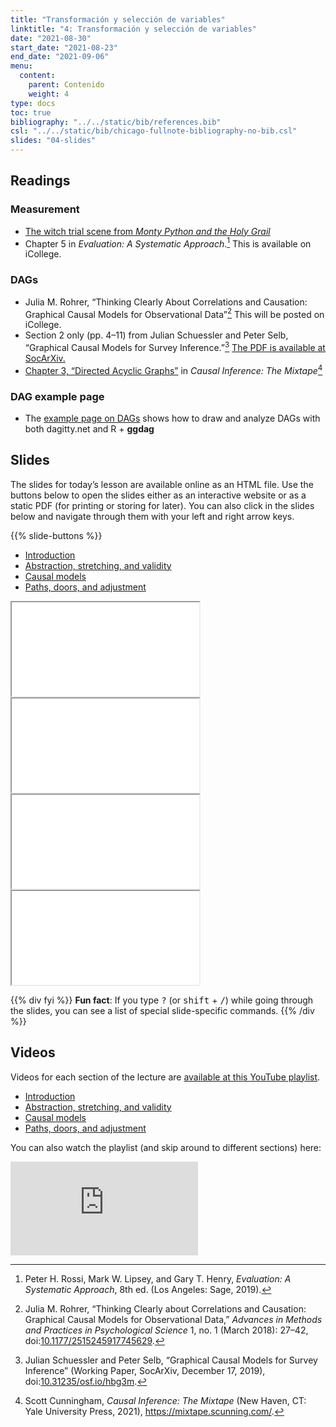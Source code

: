 ```yaml
---
title: "Transformación y selección de variables"
linktitle: "4: Transformación y selección de variables"
date: "2021-08-30"
start_date: "2021-08-23"
end_date: "2021-09-06"
menu:
  content:
    parent: Contenido
    weight: 4
type: docs
toc: true
bibliography: "../../static/bib/references.bib"
csl: "../../static/bib/chicago-fullnote-bibliography-no-bib.csl"
slides: "04-slides"
---
```


## Readings

### Measurement

-   <i class="fab fa-youtube"></i> [The witch trial scene from *Monty Python and the Holy Grail*](https://www.youtube.com/watch?v=yp_l5ntikaU)
-   <i class="fas fa-book"></i> Chapter 5 in *Evaluation: A Systematic Approach*.[^1] This is available on iCollege.

### DAGs

-   <i class="far fa-file-pdf"></i> Julia M. Rohrer, “Thinking Clearly About Correlations and Causation: Graphical Causal Models for Observational Data”[^2] This will be posted on iCollege.
-   <i class="far fa-file-pdf"></i> Section 2 only (pp. 4–11) from Julian Schuessler and Peter Selb, “Graphical Causal Models for Survey Inference.”[^3] [The PDF is available at SocArXiv.](https://osf.io/preprints/socarxiv/hbg3m/)
-   <i class="fas fa-book"></i> [Chapter 3, “Directed Acyclic Graphs”](https://mixtape.scunning.com/ch2.html) in *Causal Inference: The Mixtape*[^4]

### DAG example page

-   The [example page on DAGs](/example/dags/) shows how to draw and analyze DAGs with both dagitty.net and R + **ggdag**

## Slides

The slides for today’s lesson are available online as an HTML file. Use the buttons below to open the slides either as an interactive website or as a static PDF (for printing or storing for later). You can also click in the slides below and navigate through them with your left and right arrow keys.

{{% slide-buttons %}}

<ul class="nav nav-tabs" id="slide-tabs" role="tablist">
<li class="nav-item">
<a class="nav-link active" id="introduction-tab" data-toggle="tab" href="#introduction" role="tab" aria-controls="introduction" aria-selected="true">Introduction</a>
</li>
<li class="nav-item">
<a class="nav-link" id="abstraction-stretching-and-validity-tab" data-toggle="tab" href="#abstraction-stretching-and-validity" role="tab" aria-controls="abstraction-stretching-and-validity" aria-selected="false">Abstraction, stretching, and validity</a>
</li>
<li class="nav-item">
<a class="nav-link" id="causal-models-tab" data-toggle="tab" href="#causal-models" role="tab" aria-controls="causal-models" aria-selected="false">Causal models</a>
</li>
<li class="nav-item">
<a class="nav-link" id="paths-doors-and-adjustment-tab" data-toggle="tab" href="#paths-doors-and-adjustment" role="tab" aria-controls="paths-doors-and-adjustment" aria-selected="false">Paths, doors, and adjustment</a>
</li>
</ul>

<div id="slide-tabs" class="tab-content">

<div id="introduction" class="tab-pane fade show active" role="tabpanel" aria-labelledby="introduction-tab">

<div class="embed-responsive embed-responsive-16by9">

<iframe class="embed-responsive-item" src="/slides/04-slides.html#1">
</iframe>

</div>

</div>

<div id="abstraction-stretching-and-validity" class="tab-pane fade" role="tabpanel" aria-labelledby="abstraction-stretching-and-validity-tab">

<div class="embed-responsive embed-responsive-16by9">

<iframe class="embed-responsive-item" src="/slides/04-slides.html#abstraction">
</iframe>

</div>

</div>

<div id="causal-models" class="tab-pane fade" role="tabpanel" aria-labelledby="causal-models-tab">

<div class="embed-responsive embed-responsive-16by9">

<iframe class="embed-responsive-item" src="/slides/04-slides.html#causal-models">
</iframe>

</div>

</div>

<div id="paths-doors-and-adjustment" class="tab-pane fade" role="tabpanel" aria-labelledby="paths-doors-and-adjustment-tab">

<div class="embed-responsive embed-responsive-16by9">

<iframe class="embed-responsive-item" src="/slides/04-slides.html#paths-doors-adjustment">
</iframe>

</div>

</div>

</div>

{{% div fyi %}}
**Fun fact**: If you type <kbd>?</kbd> (or <kbd>shift</kbd> + <kbd>/</kbd>) while going through the slides, you can see a list of special slide-specific commands.
{{% /div %}}

## Videos

Videos for each section of the lecture are [available at this YouTube playlist](https://www.youtube.com/playlist?list=PLS6tnpTr39sFVrHdTifzlyS9dsJjhEhsF).

-   [Introduction](https://www.youtube.com/watch?v=V9zIL7bI9WI&list=PLS6tnpTr39sFVrHdTifzlyS9dsJjhEhsF)
-   [Abstraction, stretching, and validity](https://www.youtube.com/watch?v=QkFhHOoYq-I&list=PLS6tnpTr39sFVrHdTifzlyS9dsJjhEhsF)
-   [Causal models](https://www.youtube.com/watch?v=kJQuH3nssfI&list=PLS6tnpTr39sFVrHdTifzlyS9dsJjhEhsF)
-   [Paths, doors, and adjustment](https://www.youtube.com/watch?v=_qs_1B4ySWY&list=PLS6tnpTr39sFVrHdTifzlyS9dsJjhEhsF)

You can also watch the playlist (and skip around to different sections) here:

<div class="embed-responsive embed-responsive-16by9">

<iframe class="embed-responsive-item" src="https://www.youtube.com/embed/playlist?list=PLS6tnpTr39sFVrHdTifzlyS9dsJjhEhsF" frameborder="0" allow="accelerometer; autoplay; encrypted-media; gyroscope; picture-in-picture" allowfullscreen>
</iframe>

</div>

[^1]: Peter H. Rossi, Mark W. Lipsey, and Gary T. Henry, *Evaluation: A Systematic Approach*, 8th ed. (Los Angeles: Sage, 2019).

[^2]: Julia M. Rohrer, “Thinking Clearly about Correlations and Causation: Graphical Causal Models for Observational Data,” *Advances in Methods and Practices in Psychological Science* 1, no. 1 (March 2018): 27–42, doi:[10.1177/2515245917745629](https://doi.org/10.1177/2515245917745629).

[^3]: Julian Schuessler and Peter Selb, “Graphical Causal Models for Survey Inference” (Working Paper, SocArXiv, December 17, 2019), doi:[10.31235/osf.io/hbg3m](https://doi.org/10.31235/osf.io/hbg3m).

[^4]: Scott Cunningham, *Causal Inference: The Mixtape* (New Haven, CT: Yale University Press, 2021), <https://mixtape.scunning.com/>.
